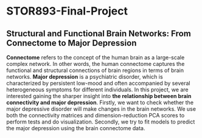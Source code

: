 # STOR893-Final-Project
## Structural and Functional Brain Networks: From Connectome to Major Depression

**Connectome** refers to the concept of the human brain as a large-scale complex network. In other words, the human connectome captures the functional and structural connections of brain regions in terms of brain networks. **Major depression** is a psychiatric disorder, which is characterized by persistent low-mood and often accompanied by several heterogeneous symptoms for different individuals. In this project, we are interested gaining the sharper insight into **the relationship between brain connectivity and major depression**. Firstly, we want to check whether the major depressive disorder will make changes in the brain networks. We use both the connectivity matrices and dimension-reduction PCA scores to perform tests and do visualization. Secondly, we try to fit models to predict the major depression using the brain connectome data. 


